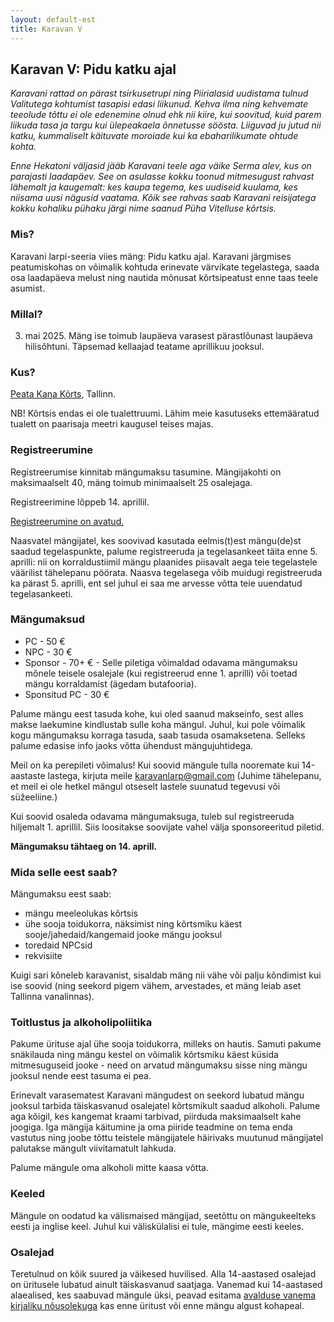 ```yaml
---
layout: default-est
title: Karavan V
---
```

## Karavan V: Pidu katku ajal

_Karavani rattad on pärast tsirkusetrupi ning Piirialasid uudistama tulnud Valitutega kohtumist tasapisi edasi liikunud. Kehva ilma ning kehvemate teeolude tõttu ei ole edenemine olnud ehk nii kiire, kui soovitud, kuid parem liikuda tasa ja targu kui ülepeakaela õnnetusse söösta. Liiguvad ju jutud nii katku, kummaliselt käituvate moroiade kui ka ebaharilikumate ohtude kohta._

_Enne Hekatoni väljasid jääb Karavani teele aga väike Serma alev, kus on parajasti laadapäev. See on asulasse kokku toonud mitmesugust rahvast lähemalt ja kaugemalt: kes kaupa tegema, kes uudiseid kuulama, kes niisama uusi nägusid vaatama. Kõik see rahvas saab Karavani reisijatega kokku kohaliku pühaku järgi nime saanud Püha Vitelluse kõrtsis._

### Mis?

Karavani larpi-seeria viies mäng: Pidu katku ajal. Karavani järgmises peatumiskohas on võimalik kohtuda erinevate värvikate tegelastega, saada osa laadapäeva melust ning nautida mõnusat kõrtsipeatust enne taas teele asumist.

### Millal?

3. mai 2025. Mäng ise toimub laupäeva varasest pärastlõunast laupäeva hilisõhtuni. Täpsemad kellaajad teatame aprillikuu jooksul.

### Kus?

[Peata Kana Kõrts](https://www.theorderofblacknumenoreans.com/tavern), Tallinn.

NB! Kõrtsis endas ei ole tualettruumi. Lähim meie kasutuseks ettemääratud tualett on paarisaja meetri kaugusel teises majas. 

### Registreerumine

Registreerumise kinnitab mängumaksu tasumine. Mängijakohti on maksimaalselt 40, mäng toimub minimaalselt 25 osalejaga.

Registreerimine lõppeb 14. aprillil.

[Registreerumine on avatud.](https://docs.google.com/forms/d/e/1FAIpQLSfgDVTRiQmYsUOY4vi9EtELAXvTpxZmhDM9U1UZsJEaU2WlKw/viewform)

Naasvatel mängijatel, kes soovivad kasutada eelmis(t)est mängu(de)st saadud tegelaspunkte, palume registreeruda ja tegelasankeet täita enne 5. aprilli: nii on korraldustiimil mängu plaanides piisavalt aega teie tegelastele väärilist tähelepanu pöörata. Naasva tegelasega võib muidugi registreeruda ka pärast 5. aprilli, ent sel juhul ei saa me arvesse võtta teie uuendatud tegelasankeeti.

### Mängumaksud

* PC - 50 €
* NPC - 30 €
* Sponsor - 70+ € - Selle piletiga võimaldad odavama mängumaksu mõnele teisele osalejale (kui registreerud enne 1. aprilli) või toetad mängu korraldamist (ägedam butafooria).
* Sponsitud PC - 30 €

Palume mängu eest tasuda kohe, kui oled saanud makseinfo, sest alles makse laekumine kindlustab sulle koha mängul. Juhul, kui pole võimalik kogu mängumaksu korraga tasuda, saab tasuda osamaksetena. Selleks palume edasise info jaoks võtta ühendust mängujuhtidega.

Meil on ka perepileti võimalus! Kui soovid mängule tulla nooremate kui 14-aastaste lastega, kirjuta meile karavanlarp@gmail.com (Juhime tähelepanu, et meil ei ole hetkel mängul otseselt lastele suunatud tegevusi või süžeeliine.)

Kui soovid osaleda odavama mängumaksuga, tuleb sul registreeruda hiljemalt 1. aprillil. Siis loositakse soovijate vahel välja sponsoreeritud piletid.

__Mängumaksu tähtaeg on 14. aprill.__

### Mida selle eest saab?

Mängumaksu eest saab:
- mängu meeleolukas kõrtsis
- ühe sooja toidukorra, näksimist ning kõrtsmiku käest sooje/jahedaid/kangemaid jooke mängu jooksul
- toredaid NPCsid
- rekvisiite

Kuigi sari kõneleb karavanist, sisaldab mäng nii vähe või palju kõndimist kui ise soovid (ning seekord pigem vähem, arvestades, et mäng leiab aset Tallinna vanalinnas).

### Toitlustus ja alkoholipoliitika

Pakume ürituse ajal ühe sooja toidukorra, milleks on hautis. Samuti pakume snäkilauda ning mängu kestel on võimalik kõrtsmiku käest küsida mitmesuguseid jooke - need on arvatud mängumaksu sisse ning mängu jooksul nende eest tasuma ei pea.

Erinevalt varasematest Karavani mängudest on seekord lubatud mängu jooksul tarbida täiskasvanud osalejatel kõrtsmikult saadud alkoholi. Palume aga kõigil, kes kangemat kraami tarbivad, piirduda maksimaalselt kahe joogiga. Iga mängija käitumine ja oma piiride teadmine on tema enda vastutus ning joobe tõttu teistele mängijatele häirivaks muutunud mängijatel palutakse mängult viivitamatult lahkuda.

Palume mängule oma alkoholi mitte kaasa võtta.

### Keeled

Mängule on oodatud ka välismaised mängijad, seetõttu on mängukeelteks eesti ja inglise keel. Juhul kui väliskülalisi ei tule, mängime eesti keeles.

### Osalejad

Teretulnud on kõik suured ja väikesed huvilised. Alla 14-aastased osalejad on üritusele lubatud ainult täiskasvanud saatjaga. Vanemad kui 14-aastased alaealised, kes saabuvad mängule üksi, peavad esitama [avalduse vanema kirjaliku nõusolekuga](https://docs.google.com/document/d/1LPCzl1LUWOiAjMGXLZRwKt3D7WrUq2kPoxXlfZO8NFs/edit?usp=sharing) kas enne üritust või enne mängu algust kohapeal.
